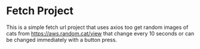 <h1>Fetch Project</h1>

This is a simple fetch url project that uses axios too get random images of cats from https://aws.random.cat/view
that change every 10 seconds or can be changed immediately with a button press.
